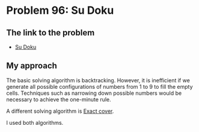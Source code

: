 # Problem 96: Su Doku

## The link to the problem

- [Su Doku](https://projecteuler.net/problem=96)

## My approach

The basic solving algorithm is backtracking.
However, it is inefficient if we generate all possible configurations of numbers from 1 to 9 to fill the empty cells.
Techniques such as narrowing down possible numbers would be necessary to achieve the one-minute rule.

A different solving algorithm is [Exact cover](https://en.wikipedia.org/wiki/Exact_cover#Sudoku).

I used both algorithms.
